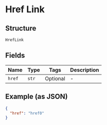 
# Href Link

## Structure

`HrefLink`

## Fields

| Name | Type | Tags | Description |
|  --- | --- | --- | --- |
| `href` | `str` | Optional | - |

## Example (as JSON)

```json
{
  "href": "href0"
}
```


